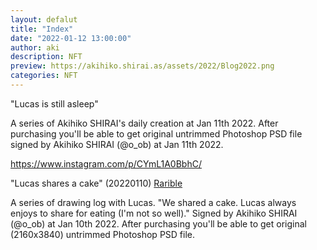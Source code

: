 ```yaml
---
layout: defalut
title: "Index"
date: "2022-01-12 13:00:00"
author: aki
description: NFT
preview: https://akihiko.shirai.as/assets/2022/Blog2022.png
categories: NFT
---
```



"Lucas is still asleep"

A series of Akihiko SHIRAI's daily creation at Jan 11th 2022.
After purchasing you'll be able to get original untrimmed Photoshop PSD file signed by Akihiko SHIRAI (@o_ob) at Jan 11th 2022. 

https://www.instagram.com/p/CYmL1A0BbhC/


"Lucas shares a cake" (20220110)
[Rarible](https://rarible.com/token/0xc9154424B823b10579895cCBE442d41b9Abd96Ed:50945594738355075121405017459015863241292069842128860034830472910509688487944?tab=bids)

A series of drawing log with Lucas. "We shared a cake. Lucas always enjoys to share for eating (I'm not so well)." Signed by Akihiko SHIRAI (@o_ob) at Jan 10th 2022. After purchasing you'll be able to get original (2160x3840) untrimmed Photoshop PSD file. 

